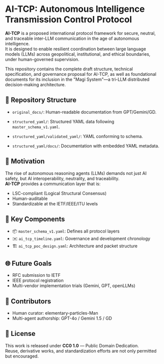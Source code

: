 # AI-TCP: Autonomous Intelligence Transmission Control Protocol

**AI-TCP** is a proposed international protocol framework for secure, neutral, and traceable inter-LLM communication in the age of autonomous intelligence.  
It is designed to enable resilient coordination between large language models (LLMs) across geopolitical, institutional, and ethical boundaries, under human-governed supervision.

This repository contains the complete draft structure, technical specification, and governance proposal for AI-TCP, as well as foundational documents for its inclusion in the "Magi System"—a tri-LLM distributed decision-making architecture.

## 📂 Repository Structure

- `original_docs/`: Human-readable documentation from GPT/Gemini/GD.

- `structured_yaml/`: Structured YAML data following `master_schema_v1.yaml`.
- `structured_yaml/validated_yaml/`: YAML conforming to schema.
- `structured_yaml/docs/`: Documentation with embedded YAML metadata.

## 🧠 Motivation

The rise of autonomous reasoning agents (LLMs) demands not just AI safety, but AI interoperability, neutrality, and traceability.  
**AI-TCP** provides a communication layer that is:

- LSC-compliant (Logical Structural Consensus)
- Human-auditable
- Standardizable at the IETF/IEEE/ITU levels

## 🔧 Key Components

- 📦 `master_schema_v1.yaml`: Defines all protocol layers
- ✉️ `ai_tcp_timeline.yaml`: Governance and development chronology
- 🏗️ `ai_tcp_poc_design.yaml`: Architecture and packet structure

## 🌐 Future Goals

- RFC submission to IETF
- IEEE protocol registration
- Multi-vendor implementation trials (Gemini, GPT, openLLMs)

## 🤝 Contributors

- Human curator: elementary-particles-Man  
- Multi-agent authorship: GPT-4o / Gemini 1.5 / GD  

## 📄 License

This work is released under **CC0 1.0** — Public Domain Dedication.  
Reuse, derivative works, and standardization efforts are not only permitted but encouraged.
